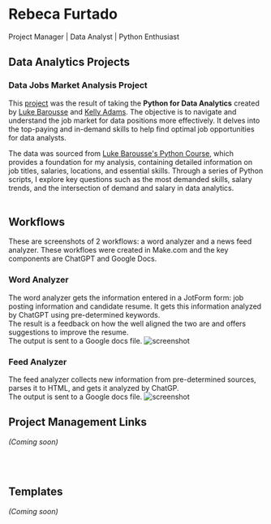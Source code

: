 # Rebeca Furtado
Project Manager | Data Analyst | Python Enthusiast


## Data Analytics Projects
### Data Jobs Market Analysis Project
This [project](https://github.com/furtadorebeca/3_RF_Project) was the result of taking the **Python for Data Analytics** created by [Luke Barousse](https://www.linkedin.com/in/luke-b) and [Kelly Adams](https://www.linkedin.com/in/kellyjianadams). The objective is to navigate and understand the job market for data positions more effectively. It delves into the top-paying and in-demand skills to help find optimal job opportunities for data analysts.

The data was sourced from [Luke Barousse's Python Course](https://lukebarousse.com/python), which provides a foundation for my analysis, containing detailed information on job titles, salaries, locations, and essential skills. Through a series of Python scripts, I explore key questions such as the most demanded skills, salary trends, and the intersection of demand and salary in data analytics.
<br>
<br>


## Workflows
These are screenshots of 2 workflows: a word analyzer and a news feed analyzer. These workfloes were created in Make.com and the key components are ChatGPT and Google Docs.

### Word Analyzer
The word analyzer gets the information entered in a JotForm form: job posting information and candidate resume. It gets this information analyzed by ChatGPT using pre-determined keywords. <br>
The result is a feedback on how the well aligned the two are and offers suggestions to improve the resume.<br>
The output is sent to a Google docs file.
![screenshot]([https://github.com/furtadorebeca/rebeca/blob/main/make-word_analysis.jpg](https://github.com/furtadorebeca/rebeca/blob/main/make-word_analysis.jpg?raw=true))


### Feed Analyzer
The feed analyzer collects new information from pre-determined sources, parses it to HTML, and gets it analyzed by ChatGP.<br>
The output is sent to a Google docs file.
![screenshot](https://github.com/furtadorebeca/rebeca/blob/main/make-feed_analysis.jpg)


## Project Management Links
_(Coming soon)_

<br>
<br>
  
## Templates
_(Coming soon)_

